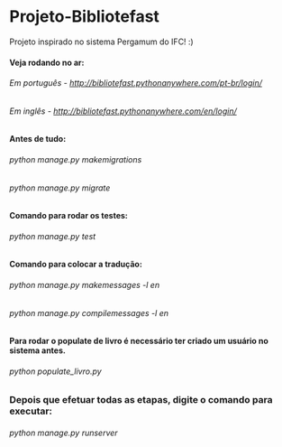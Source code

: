 # Projeto-Bibliotefast
Projeto inspirado no sistema Pergamum do IFC! :)

#### Veja rodando no ar:
###### Em português - http://bibliotefast.pythonanywhere.com/pt-br/login/
###### Em inglês - http://bibliotefast.pythonanywhere.com/en/login/

#### Antes de tudo:
###### python manage.py makemigrations
###### python manage.py migrate

#### Comando para rodar os testes:
###### python manage.py test

#### Comando para colocar a tradução:
###### python manage.py makemessages -l en
###### python manage.py compilemessages -l en

#### Para rodar o populate de livro é necessário ter criado um usuário no sistema antes.
###### python populate_livro.py

### Depois que efetuar todas as etapas, digite o comando para executar:
###### python manage.py runserver 
